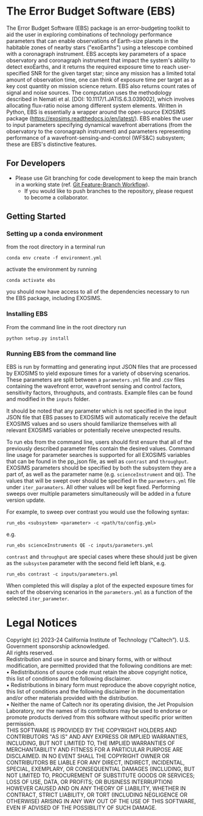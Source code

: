 # The Error Budget Software (EBS)  
The Error Budget Software (EBS) package is an error-budgeting toolkit to aid the user in exploring combinations of technology performance parameters that can enable observations of Earth-size planets in the habitable zones of nearby stars ("exoEarths") using a telescope combined with a coronagraph instrument.  EBS accepts key parameters of a space observatory and coronagraph instrument that impact the system's ability to detect exoEarths, and it returns the required exposure time to reach user-specified SNR for the given target star; since any mission has a limited total amount of observation time, one can think of exposure time per target as a key cost quantity on mission science return.  EBS also returns count rates of signal and noise sources.  The computation uses the methodology described in Nemati et al. [DOI: 10.1117/1.JATIS.6.3.039002], which involves allocating flux-ratio noise among different system elements. Written in Python, EBS is essentially a wrapper around the open-source EXOSIMS package (https://exosims.readthedocs.io/en/latest/).  EBS enables the user to input parameters specifying dynamical wavefront aberrations (from the observatory to the coronagraph instrument) and parameters representing performance of a wavefront-sensing-and-control (WFS&C) subsystem; these are EBS's distinctive features.  
## For Developers
* Please use Git branching for code development to keep the main branch in a working state (ref. [Git Feature-Branch Workflow](https://www.atlassian.com/git/tutorials/comparing-workflows/feature-branch-workflow)).
  * If you would like to push branches to the repository, please request to become a collaborator.      

## Getting Started 
### Setting up a conda environment 

from the root directory in a terminal run

`conda env create -f environment.yml`

activate the environment by running

`conda activate ebs`

you should now have access to all of the dependencies necessary to run the EBS package, including EXOSIMS. 
### Installing EBS
From the command line in the root directory run

`python setup.py install`

### Running EBS from the command line 

EBS is run by formatting and generating input JSON files that are processed by EXOSIMS to yield exposure times for a 
variety of observing scenarios. These parameters are split between a `parameters.yml` file and .csv files containing the 
wavefront error, wavefront sensing and control factors, sensitivity factors, throughputs, and contrasts. Example files 
can be found and modified in the `inputs` folder.

It should be noted that any parameter which is not specified in the input JSON file that EBS passes to EXOSIMS will 
automatically receive the default EXOSIMS values and so users should familiarize themselves with all relevant EXOSIMS
variables or potentially receive unexpected results. 

To run ebs from the command line, users should first ensure that all of the previously described parameter files contain 
the desired values. Command line usage for parameter searches is supported for all EXOSIMS variables that can be
found in the pp_json file, as well as `contrast` and `throughput`. EXOSIMS parameters should be specified by both the 
subsystem they are a part of, as well as the parameter name (e.g. `scienceInstrument` and `QE`). The values that will 
be swept over should be specified in the `parameters.yml` file under `iter_paramaters`. All other values will be kept 
fixed. Performing sweeps over multiple parameters simultaneously will be added in a future version update.  

For example, to sweep over contrast you would use the following syntax:

`run_ebs <subsystem> <parameter> -c <path/to/config.yml>`

e.g. 

`run_ebs scienceInstruments QE -c inputs/parameters.yml`

`contrast` and `throughput` are special cases where these should just be given as the `subsystem` parameter with the 
second field left blank, e.g. 

`run_ebs contrast -c inputs/parameters.yml`

When completed this will display a plot of the expected exposure times for each of the observing scenarios in the 
`parameters.yml` as a function of the selected `iter_parameter`.



# Legal Notices
Copyright (c) 2023-24 California Institute of Technology (“Caltech”). U.S. Government
sponsorship acknowledged.  
All rights reserved.  
Redistribution and use in source and binary forms, with or without modification, are permitted provided
that the following conditions are met:  
• Redistributions of source code must retain the above copyright notice, this list of conditions and
the following disclaimer.  
• Redistributions in binary form must reproduce the above copyright notice, this list of conditions
and the following disclaimer in the documentation and/or other materials provided with the
distribution.  
• Neither the name of Caltech nor its operating division, the Jet Propulsion Laboratory, nor the
names of its contributors may be used to endorse or promote products derived from this software
without specific prior written permission.  
THIS SOFTWARE IS PROVIDED BY THE COPYRIGHT HOLDERS AND CONTRIBUTORS "AS
IS" AND ANY EXPRESS OR IMPLIED WARRANTIES, INCLUDING, BUT NOT LIMITED TO,
THE IMPLIED WARRANTIES OF MERCHANTABILITY AND FITNESS FOR A PARTICULAR
PURPOSE ARE DISCLAIMED. IN NO EVENT SHALL THE COPYRIGHT OWNER OR
CONTRIBUTORS BE LIABLE FOR ANY DIRECT, INDIRECT, INCIDENTAL, SPECIAL,
EXEMPLARY, OR CONSEQUENTIAL DAMAGES (INCLUDING, BUT NOT LIMITED TO,
PROCUREMENT OF SUBSTITUTE GOODS OR SERVICES; LOSS OF USE, DATA, OR PROFITS;
OR BUSINESS INTERRUPTION) HOWEVER CAUSED AND ON ANY THEORY OF LIABILITY,
WHETHER IN CONTRACT, STRICT LIABILITY, OR TORT (INCLUDING NEGLIGENCE OR
OTHERWISE) ARISING IN ANY WAY OUT OF THE USE OF THIS SOFTWARE, EVEN IF
ADVISED OF THE POSSIBILITY OF SUCH DAMAGE.
